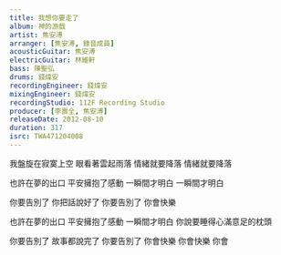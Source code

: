 ```yaml
---
title: 我想你要走了
album: 神的游戲
artist: 焦安溥
arranger: [焦安溥, 錄音成員]
acousticGuitar: 焦安溥
electricGuitar: 林維軒
bass: 陳聖弘
drums: 錢煒安
recordingEngineer: 錢煒安
mixingEngineer: 錢煒安
recordingStudio: 112F Recording Studio
producer: [李壽全, 焦安溥]
releaseDate: 2012-08-10
duration: 317
isrc: TWA471204008
---
```

我盤旋在寂寞上空
眼看著雲起雨落
情緒就要降落
情緒就要降落

也許在夢的出口
平安擁抱了感動
一瞬間才明白
一瞬間才明白

你要告別了
你把話說好了
你要告別了
你會快樂

也許在夢的出口
平安擁抱了感動
一瞬間才明白
你說要睡得心滿意足的枕頭

你要告別了
故事都說完了
你要告別了
你會快樂
你會快樂
你會